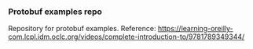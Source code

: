 ### Protobuf examples repo  

Repository for protobuf examples.
Reference: https://learning-oreilly-com.lcpl.idm.oclc.org/videos/complete-introduction-to/9781789349344/
